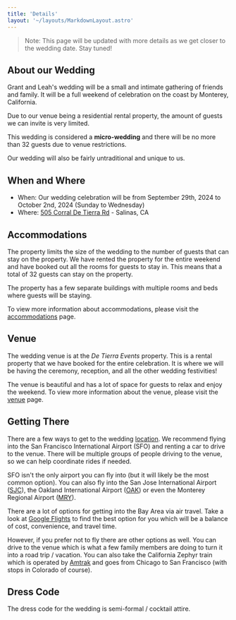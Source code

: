```yaml
---
title: 'Details'
layout: '~/layouts/MarkdownLayout.astro'
---
```


> Note: This page will be updated with more details as we get closer to the wedding date. Stay tuned!

## About our Wedding

Grant and Leah's wedding will be a small and intimate gathering of friends and family. It will be a full weekend of celebration on the coast by Monterey, California.

Due to our venue being a residential rental property, the amount of guests we can invite is very limited.

This wedding is considered a **micro-wedding** and there will be no more than 32 guests due to venue restrictions.

Our wedding will also be fairly untraditional and unique to us.

## When and Where

- When: Our wedding celebration will be from September 29th, 2024 to October 2nd, 2024 (Sunday to Wednesday)
- Where: [505 Corral De Tierra Rd](https://maps.app.goo.gl/e9ZA5bm9XZ361UqLA) - Salinas, CA

## Accommodations

The property limits the size of the wedding to the number of guests that can stay on the property. We have rented the property for the entire weekend and have booked out all the rooms for guests to stay in. This means that a total of 32 guests can stay on the property.

The property has a few separate buildings with multiple rooms and beds where guests will be staying.

To view more information about accommodations, please visit the [accommodations](/accommodations) page.

## Venue

The wedding venue is at the _De Tierra Events_ property. This is a rental property that we have booked for the entire celebration. It is where we will be having the ceremony, reception, and all the other wedding festivities!

The venue is beautiful and has a lot of space for guests to relax and enjoy the weekend. To view more information about the venue, please visit the [venue](/venue) page.

## Getting There

There are a few ways to get to the wedding [location](/location). We recommend flying into the San Francisco International Airport (SFO) and renting a car to drive to the venue. There will be multiple groups of people driving to the venue, so we can help coordinate rides if needed.

SFO isn't the only airport you can fly into (but it will likely be the most common option). You can also fly into the San Jose International Airport ([SJC](https://www.flysanjose.com/)), the Oakland International Airport ([OAK](https://www.oaklandairport.com/)) or even the Monterey Regional Airport ([MRY](https://www.montereyairport.com/)).

There are a lot of options for getting into the Bay Area via air travel. Take a look at [Google Flights](https://www.google.com/travel/flights) to find the best option for you which will be a balance of cost, convenience, and travel time.

However, if you prefer not to fly there are other options as well. You can drive to the venue which is what a few family members are doing to turn it into a road trip / vacation. You can also take the California Zephyr train which is operated by [Amtrak](https://www.amtrak.com/california-zephyr-train) and goes from Chicago to San Francisco (with stops in Colorado of course).

## Dress Code

The dress code for the wedding is semi-formal / cocktail attire.
